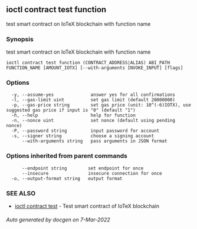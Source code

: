 ## ioctl contract test function

test smart contract on IoTeX blockchain with function name

### Synopsis

test smart contract on IoTeX blockchain with function name

```
ioctl contract test function (CONTRACT_ADDRESS|ALIAS) ABI_PATH FUNCTION_NAME [AMOUNT_IOTX] [--with-arguments INVOKE_INPUT] [flags]
```

### Options

```
  -y, --assume-yes              answer yes for all confirmations
  -l, --gas-limit uint          set gas limit (default 20000000)
  -p, --gas-price string        set gas price (unit: 10^(-6)IOTX), use suggested gas price if input is "0" (default "1")
  -h, --help                    help for function
  -n, --nonce uint              set nonce (default using pending nonce)
  -P, --password string         input password for account
  -s, --signer string           choose a signing account
      --with-arguments string   pass arguments in JSON format
```

### Options inherited from parent commands

```
      --endpoint string        set endpoint for once
      --insecure               insecure connection for once
  -o, --output-format string   output format
```

### SEE ALSO

* [ioctl contract test](ioctl_contract_test.md)	 - Test smart contract of IoTeX blockchain

###### Auto generated by docgen on 7-Mar-2022
